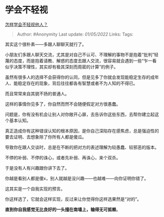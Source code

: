 # 学会不轻视
[怎样学会不轻视他人？](https://www.zhihu.com/question/522688509/answer/2462647129)

> Author: #Anonymity 
> Last update: *01/05/2022* 
> Links:
> Tags: 

其实这个很朴素——多跟人聊聊天就行了。

小朋友们多跟人聊天交流，尤其是对自己不认可、不理解的事物不是抱着“批判”轻蔑的态度，而是抱着请教、解惑的态度去跟人交流，很容易就会遇到一些“乍一看似乎决策不理性，其实却有极其深刻而周密的计算”的例子。

虽然有很多人的选择不会获得你的认同，但是见多了你就会发现能稳定生存的成年人、能稳定存在的现象，背后往往都各有智慧或者不为人知的不得已。

而且常常来自其貌不扬的普通人。

这样的事情你见多了，你自然而然不会随便假定对方很愚蠢。

问题是，你有没有机会让别人对你敞开心扉，去告诉你这些东西，去帮你建立起这个基本认知。

真正造成你有这种错误认知的根本原因，是你自己深陷存在感焦虑，总是强迫性的要去证明、去想象除了你所有人都是傻瓜。

导致你在跟人交谈时，总是在不断的把对方的表述理解为较愚蠢、较邪恶的版本。

不停的补弱、不停的诛心，或者先补弱、再诛心，来个双杀。

于是没有人有兴趣跟你讲下去了。

你越是看别人都是傻x，别人就越是没兴趣——也越难——向你证明你错了。

这其实是一个自我实现的预言。

你这样选了，它就会这样实现，反过来让你觉得你这样选果然是“对的”。

**直到你自我感觉无比良好的一头撞在南墙上，输得无可抵赖**。
